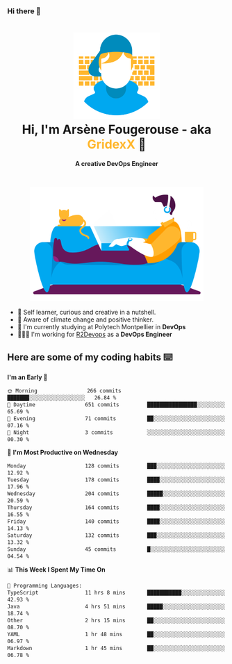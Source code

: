 ### Hi there 👋

<!--
**GridexX/gridexx** is a ✨ _special_ ✨ repository because its `README.md` (this file) appears on your GitHub profile.

Here are some ideas to get you started:

- 🔭 I’m currently working on ...
- 🌱 I’m currently learning ...
- 👯 I’m looking to collaborate on ...
- 🤔 I’m looking for help with ...
- 💬 Ask me about ...
- 📫 How to reach me: ...
- 😄 Pronouns: ...
- ⚡ Fun fact: ...
-->


<!-- Header -->
<h1 align="center">
  <img src="./images/user_profile.png" width="200">
  <br>
  Hi, I'm Arsène Fougerouse - aka <span style="color:#ffb72e">GridexX</span> 👋
</h1>


<p align="center">
  <b>A creative DevOps Engineer </b>
</p>
<br/>
<p align="center">
  <img src="./images/man_couch.png" width="400">
</p>

- 🎨 Self learner, curious and creative in a nutshell. 
- 🌱 Aware of climate change and positive thinker.
- 📕 I'm currently studying at Polytech Montpellier in **DevOps**
- 👨🏻‍💻 I'm working for [R2Devops](https://r2devops.io) as a **DevOps Engineer**


## Here are some of my coding habits ⌨️

<!-- Add a section about tech and Ops stack
  Like this one : https://github.com/Xanthus58#-tech-stack
-->
<!--START_SECTION:waka-->
**I'm an Early 🐤** 

```text
🌞 Morning                266 commits         ███████░░░░░░░░░░░░░░░░░░   26.84 % 
🌆 Daytime                651 commits         ████████████████░░░░░░░░░   65.69 % 
🌃 Evening                71 commits          ██░░░░░░░░░░░░░░░░░░░░░░░   07.16 % 
🌙 Night                  3 commits           ░░░░░░░░░░░░░░░░░░░░░░░░░   00.30 % 
```
📅 **I'm Most Productive on Wednesday** 

```text
Monday                   128 commits         ███░░░░░░░░░░░░░░░░░░░░░░   12.92 % 
Tuesday                  178 commits         ████░░░░░░░░░░░░░░░░░░░░░   17.96 % 
Wednesday                204 commits         █████░░░░░░░░░░░░░░░░░░░░   20.59 % 
Thursday                 164 commits         ████░░░░░░░░░░░░░░░░░░░░░   16.55 % 
Friday                   140 commits         ████░░░░░░░░░░░░░░░░░░░░░   14.13 % 
Saturday                 132 commits         ███░░░░░░░░░░░░░░░░░░░░░░   13.32 % 
Sunday                   45 commits          █░░░░░░░░░░░░░░░░░░░░░░░░   04.54 % 
```


📊 **This Week I Spent My Time On** 

```text
💬 Programming Languages: 
TypeScript               11 hrs 8 mins       ███████████░░░░░░░░░░░░░░   42.93 % 
Java                     4 hrs 51 mins       █████░░░░░░░░░░░░░░░░░░░░   18.74 % 
Other                    2 hrs 15 mins       ██░░░░░░░░░░░░░░░░░░░░░░░   08.70 % 
YAML                     1 hr 48 mins        ██░░░░░░░░░░░░░░░░░░░░░░░   06.97 % 
Markdown                 1 hr 45 mins        ██░░░░░░░░░░░░░░░░░░░░░░░   06.78 % 
```


<!--END_SECTION:waka-->
